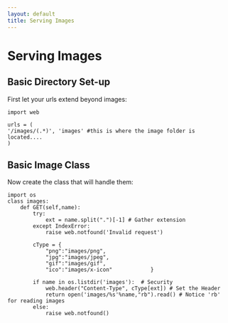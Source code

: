 ```yaml
---
layout: default
title: Serving Images
---
```


# Serving Images

## Basic Directory Set-up

First let your urls extend beyond images:

    import web
    
    urls = (
    '/images/(.*)', 'images' #this is where the image folder is located....
    )

## Basic Image Class
Now create the class that will handle them:

    import os
    class images:
        def GET(self,name):
            try:
                ext = name.split(".")[-1] # Gather extension
            except IndexError:
                raise web.notfound('Invalid request')
            
            cType = {
                "png":"images/png",
                "jpg":"images/jpeg",
                "gif":"images/gif",
                "ico":"images/x-icon"            }

            if name in os.listdir('images'):  # Security
                web.header("Content-Type", cType[ext]) # Set the Header
                return open('images/%s'%name,"rb").read() # Notice 'rb' for reading images
            else:
                raise web.notfound()
